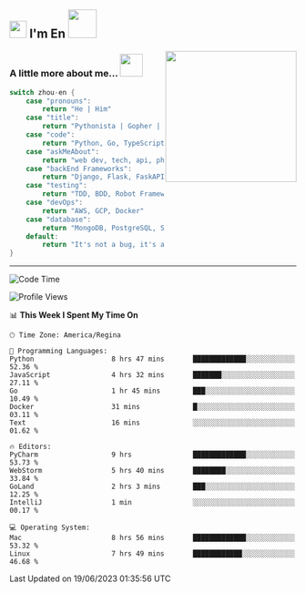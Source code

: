<h2><img src="https://emojis.slackmojis.com/emojis/images/1531849430/4246/blob-sunglasses.gif?1531849430" width="30"/> I'm En <img src="https://media.giphy.com/media/12oufCB0MyZ1Go/giphy.gif" width="50"></h2>

<img align='right' src="https://media.giphy.com/media/GP1TJJSV4Ys1r64q2A/giphy.gif" width="230">
<!-- <img align='right' src="https://media.giphy.com/media/M9gbBd9nbDrOTu1Mqx/giphy.gif" width="230"> -->


### A little more about me... <img src="https://media.giphy.com/media/jjcvCCXrM3iCY/giphy.gif" width="40">  
<!--
```javascript
const zhou-en = {
    pronouns: "He" | "Him",
    title: "Pythonista" | "Gopher" | "Rustacean",
    code: ["Python", "Go", "Rust", "TypeScript"],
    askMeAbout: ["web dev", "tech", "app dev", "photography"],
    technologies: {
        backEnd: {
            python: ["Django", "Flask", "FaskAPI"],
            go: []
        },
        scraping: ["selenium", "scrapy", "spider"],
        testing: ["Robot Framework"],
        devOps: ["AWS", "Docker", "GCP", "Nginx"],
        databases: ["mongo", "postgresql", "sqlite"],
        misc: ["Firebase", "Heroku"]
    },
    architecture: ["Event Driven Architecture", "Microservices"],
    currentFocus: ["Temporal", "Rust"],
    funFact: "It's not a bug, it's a feature!"
};
```
  -->

```go
switch zhou-en {
    case "pronouns":
        return "He | Him"
    case "title":
        return "Pythonista | Gopher | Rustacean"
    case "code":
        return "Python, Go, TypeScript, Rust"
    case "askMeAbout":
        return "web dev, tech, api, photography, basketball"
    case "backEnd Frameworks":
        return "Django, Flask, FaskAPI, Temporal"
    case "testing":
        return "TDD, BDD, Robot Framework, pytest"
    case "devOps":
        return "AWS, GCP, Docker"
    case "database":
        return "MongoDB, PostgreSQL, Sqlit"
    default:
        return "It's not a bug, it's a feature!"
}
```




---
<!--START_SECTION:waka-->
![Code Time](http://img.shields.io/badge/Code%20Time-745%20hrs%2044%20mins-blue)

![Profile Views](http://img.shields.io/badge/Profile%20Views-48-blue)

📊 **This Week I Spent My Time On** 

```text
🕑︎ Time Zone: America/Regina

💬 Programming Languages: 
Python                   8 hrs 47 mins       █████████████░░░░░░░░░░░░   52.36 % 
JavaScript               4 hrs 32 mins       ███████░░░░░░░░░░░░░░░░░░   27.11 % 
Go                       1 hr 45 mins        ███░░░░░░░░░░░░░░░░░░░░░░   10.49 % 
Docker                   31 mins             █░░░░░░░░░░░░░░░░░░░░░░░░   03.11 % 
Text                     16 mins             ░░░░░░░░░░░░░░░░░░░░░░░░░   01.62 % 

🔥 Editors: 
PyCharm                  9 hrs               █████████████░░░░░░░░░░░░   53.73 % 
WebStorm                 5 hrs 40 mins       ████████░░░░░░░░░░░░░░░░░   33.84 % 
GoLand                   2 hrs 3 mins        ███░░░░░░░░░░░░░░░░░░░░░░   12.25 % 
IntelliJ                 1 min               ░░░░░░░░░░░░░░░░░░░░░░░░░   00.17 % 

💻 Operating System: 
Mac                      8 hrs 56 mins       █████████████░░░░░░░░░░░░   53.32 % 
Linux                    7 hrs 49 mins       ████████████░░░░░░░░░░░░░   46.68 % 
```


 Last Updated on 19/06/2023 01:35:56 UTC
<!--END_SECTION:waka-->
